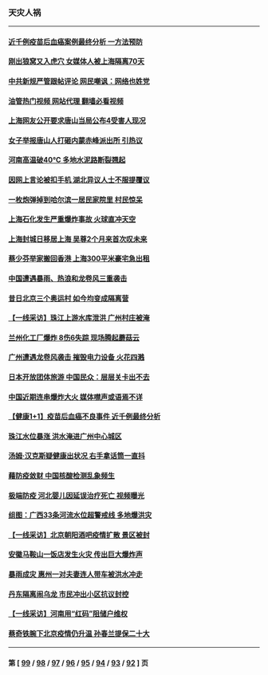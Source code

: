 ### 天灾人祸
---
#### [近千例疫苗后血癌案例最终分析 一方法预防](../../pages/ncid280/n13761796.md?06191645) 
#### [刚出狼窝又入虎穴 女媒体人被上海隔离70天](../../pages/ncid280/n13762308.md?06191645) 
#### [中共新规严管跟帖评论 网民嘲讽：网络也姓党](../../pages/ncid280/n13762276.md?06191645) 
#### [油管热门视频 网站代理 翻墙必看视频](http://209.222.30.114:81/youtube.html?06191645)
#### [上海网友公开要求唐山当局公布4受害人现况](../../pages/ncid280/n13762256.md?06191645) 
#### [女子举报唐山人打砸内蒙赤峰派出所 引热议](../../pages/ncid280/n13762218.md?06191645) 
#### [河南高温破40℃ 多地水泥路断裂翘起](../../pages/ncid280/n13762229.md?06191645) 
#### [因网上言论被扣手机 湖北异议人士不服提覆议](../../pages/ncid280/n13762203.md?06191645) 
#### [一枚炮弹掉到哈尔滨一居民家院里 村民惊呆](../../pages/ncid280/n13762215.md?06191645) 
#### [上海石化发生严重爆炸事故 火球直冲天空](../../pages/ncid280/n13762016.md?06191645) 
#### [上海封城日移居上海 吴尊2个月来首次叹未来](../../pages/ncid280/n13761914.md?06191645) 
#### [蔡少芬举家搬回香港 上海300平米豪宅急出租](../../pages/ncid280/n13761888.md?06191645) 
#### [中国遭遇暴雨、热浪和龙卷风三重袭击](../../pages/ncid280/n13761931.md?06191645) 
#### [昔日北京三个奥运村 如今均变成隔离营](../../pages/ncid280/n13761862.md?06191645) 
#### [【一线采访】珠江上游水库泄洪 广州村庄被淹](../../pages/ncid280/n13761705.md?06191645) 
#### [兰州化工厂爆炸 8伤6失踪 现场腾起蘑菇云](../../pages/ncid280/n13761665.md?06191645) 
#### [广州遭遇龙卷风袭击 摧毁电力设备 火花四溅](../../pages/ncid280/n13761282.md?06191645) 
#### [日本开放团体旅游 中国民众：层层关卡出不去](../../pages/ncid280/n13761104.md?06191645) 
#### [中国近期连串爆炸大火 媒体噤声或语焉不详](../../pages/ncid280/n13760866.md?06191645) 
#### [【健康1+1】疫苗后血癌不良事件 近千例最终分析](../../pages/ncid280/n13760921.md?06191645) 
#### [珠江水位暴涨 洪水淹进广州中心城区](../../pages/ncid280/n13760813.md?06191645) 
#### [汤姆·汉克斯疑健康出状况 右手拿话筒一直抖](../../pages/ncid280/n13760381.md?06191645) 
#### [藉防疫敛财 中国核酸检测乱象频生](../../pages/ncid280/n13760235.md?06191645) 
#### [极端防疫 河北婴儿因延误治疗死亡 视频曝光](../../pages/ncid280/n13760121.md?06191645) 
#### [组图：广西33条河流水位超警戒线 多地爆洪灾](../../pages/ncid280/n13759971.md?06191645) 
#### [【一线采访】北京朝阳酒吧疫情扩散 景区被封](../../pages/ncid280/n13760040.md?06191645) 
#### [安徽马鞍山一饭店发生火灾 传出巨大爆炸声](../../pages/ncid280/n13760006.md?06191645) 
#### [暴雨成灾 惠州一对夫妻连人带车被洪水冲走](../../pages/ncid280/n13759825.md?06191645) 
#### [丹东隔离闹乌龙 市民冲出小区抗议封控](../../pages/ncid280/n13759536.md?06191645) 
#### [【一线采访】河南用“红码”阻储户维权](../../pages/ncid280/n13759392.md?06191645) 
#### [蔡奇铁腕下北京疫情仍升温 孙春兰提保二十大](../../pages/ncid280/n13759380.md?06191645) 

---
#### 第 [ [99](./99.md?06191645) / [98](./98.md?06191645) / [97](./97.md?06191645) / [96](./96.md?06191645) / [95](./95.md?06191645) / [94](./94.md?06191645) / [93](./93.md?06191645) / [92](./92.md?06191645) ] 页
